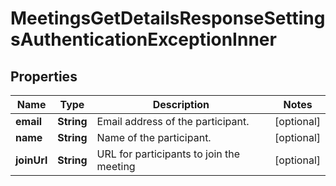 

# MeetingsGetDetailsResponseSettingsAuthenticationExceptionInner


## Properties

| Name | Type | Description | Notes |
|------------ | ------------- | ------------- | -------------|
|**email** | **String** | Email address of the participant. |  [optional] |
|**name** | **String** | Name of the participant. |  [optional] |
|**joinUrl** | **String** | URL for participants to join the meeting |  [optional] |



